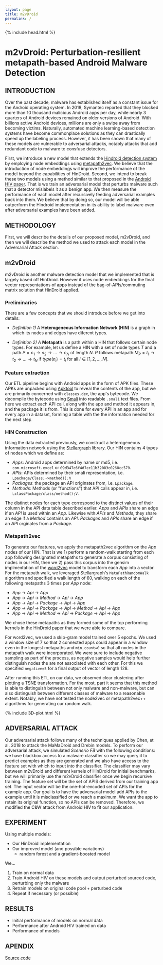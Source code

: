 ```yaml
---
layout: page
title: m2vDroid
permalink: /
---
```


{% include head.html %}

# m2vDroid: Perturbation-resilient metapath-based Android Malware Detection

## INTRODUCTION

Over the past decade, malware has established itself as a constant issue for the Android operating system. In 2018, Symantec reported that they blocked more than 10 thousand malicious Android apps per day, while nearly 3 quarters of Android devices remained on older versions of Android. With billions active Android devices, millions are only a swipe away from becoming victims. Naturally, automated machine learning-based detection systems have become commonplace solutions as they can drastically speed up the labeling process. However, it has been shown that many of these models are vulnerable to adversarial attacks, notably attacks that add redundant code to malware to consfuse detectors. 

First, we introduce a new model that extends the [Hindroid detection system](https://www.cse.ust.hk/~yqsong/papers/2017-KDD-HINDROID.pdf) by employing node embeddings using [metapath2vec](https://ericdongyx.github.io/papers/KDD17-dong-chawla-swami-metapath2vec.pdf). We believe that the introduction of node embeddings will improve the performance of the model beyond the capabilities of HinDroid. Second, we intend to break these two models using a method similar to that proposed in  the [Android HIV paper](https://ieeexplore.ieee.org/document/8782574). That is we train an adversarial model that perturbs malware such that a detector mislabels it as a benign app. We then measure the performance of each model after recursively feeding adversarial examples back into them. We believe that by doing so, our model will be able outperform the Hindroid implementation in its ability to label malware even after adversarial examples have been added.

## METHODOLOGY
First, we will describe the details of our proposed model, m2vDroid, and then we will describe the method we used to attack each model in the Adversarial Attack section.

## m2vDroid
m2vDroid is another malware detection model that we implemented that is largely based off HinDroid. However it uses node embeddings for the final vector representations of apps instead of the bag-of-APIs/commuting matrix solution that HinDroid applied.

### Preliminaries
There are a few concepts that we should introduce before we get into details:

- *Definition 1)* A **Heterogeneous Information Network (HIN)** is a graph in which its nodes and edges have diferent types. 

- *Definition 2)* A **Metapath** is a path within a HIN that follows certain node types. For example, let us define a HIN with a set of node types $T$ and a path $P = n_1 \longrightarrow n_2 \longrightarrow ... \longrightarrow n_{N}$ of length $N$. $P$ follows metapath $M_P = t_1 \longrightarrow t_2 \longrightarrow ... \longrightarrow t_{N}$ if $type(n_i) = t_i$ for all $i \in [1,2,...,N]$.

### Feature extraction
Our ETL pipeline begins with Android apps in the form of APK files. These APKs are unpacked using [Apktool](https://ibotpeaches.github.io/Apktool/) to reveal the contents of the app, but we are primarily concerned with `classes.dex`, the app's bytecode. We decompile the bytecode using [Smali](https://github.com/JesusFreke/smali) into readable `.smali` text files. From here we extract each API call, along with the app and method it appears in, and the package it is from. This is done for every API in an app and for every app in a dataset, forming a table with the the information needed for the next step.

### HIN Construction
Using the data extracted previously, we construct a heterogeneous information network using the [Stellargraph](https://github.com/stellargraph/stellargraph) library. Our HIN contains 4 types of nodes which we define as: 
- $Apps$: Android apps determined by name or md5, i.e. `com.microsoft.excel` or `09d347c6f4d7ec11b32083c0268cc570`.
- $APIs$: APIs determined by their smali representation, i.e. `Lpackage/Class;->method();V`
- $Packages$: the package an API originates from, i.e. `Lpackage`.
- $Methods$: Methods (or "functions") that API calls appear in, i.e. `LclassPackage/class/method();V`.

The distinct nodes for each type correspond to the distinct values of their column in the API data table described earlier. $Apps$ and $APIs$ share an edge if an $API$ is used within an $App$. Likewise with $APIs$ and $Methods$, they share an edge if a $Method$ contains an $API$. $Packages$ and $APIs$ share an edge if an $API$ orginates from a $Package$.

### Metapath2vec
To generate our features, we apply the metapath2vec algorithm on the $App$ nodes of our HIN. That is we 1) perform a random-walk starting from each app following designated metapaths to generate a corpus consisting of nodes in our HIN, then we 2) pass this corpus into the gensim implmentation of the [word2vec](https://arxiv.org/pdf/1301.3781.pdf) model to transform each $App$ into a vector. For the metapath walk, we leveraged Stellargraph's `MetaPathRandomWalk` algorithm and specified a walk length of 60, walking on each of the following metapaths 3 times per $App$ node:
- $App$ $\rightarrow$ $Api$ $\rightarrow$ $App$
- $App$ $\rightarrow$ $Api$ $\rightarrow$ $Method$ $\rightarrow$ $Api$ $\rightarrow$ $App$
- $App$ $\rightarrow$ $Api$ $\rightarrow$ $Package$ $\rightarrow$ $Api$ $\rightarrow$ $App$
- $App$ $\rightarrow$ $Api$ $\rightarrow$ $Package$ $\rightarrow$ $Api$ $\rightarrow$ $Method$ $\rightarrow$ $Api$ $\rightarrow$ $App$
- $App$ $\rightarrow$ $Api$ $\rightarrow$ $Method$ $\rightarrow$ $Api$ $\rightarrow$ $Package$ $\rightarrow$ $Api$ $\rightarrow$ $App$

We chose these metapaths as they formed some of the top performing kernels in the HinDroid paper that we were able to compare.

For word2vec, we used a skip-gram model trained over 5 epochs. We used a window size of 7 so that 2 connected apps could appear in a window even in the longest metapaths and `min_count=0` so that all nodes in the metapath walk were incorporated. We were sure to include negative sampling as part of the process, as negative samples would help further distinguish nodes the are not associated with each other. For this we specified `negative=5` for a final output of vector of length 128.

After running this ETL on our data, we observed clear clustering after plotting a TSNE transformation. For the most, part it seems that this method is able to distinguish between not only malware and non-malware, but can also distinguish between different classes of malware to a reasonable extent. Notably, we have not tested the node2vec or metapath2vec++ algorithms for generating our random walk.

{% include 3D-plot.html %}

## ADVERSARIAL ATTACK
Our adversarial attack follows many of the techniques applied by Chen, et al. 2018 to attack the MaMaDroid and Drebin models. To perform our adversarial attack, we simulated *Scenerio FB* with the following conditions: we have blackbox access to a malware classifier so we may query it to predict examples as they are generated and we also have access to the feature set with which to input into the classifier. The classifier may vary between m2vDroid and different kernels of HinDroid for initial benchmarks, but we will primarily use the m2vDroid classifier once we begin recursive training. The feature set will be the set of APIS derived from our training app set. The input vector will be the one-hot-encoded set of APIs for the example app. Our goal is to have the adversarial model add APIs to the example until it is misclassified or we reach a maximum. We want the app to retain its original function, so no APIs can be removed. Therefore, we modified the C&W attack from Android HIV to fit our application.

## EXPERIMENT
Using multiple models:
- Our HinDroid implementation
- Our improved model (and possible variations)
    - random forest and a gradient-boosted model 

We...

1. Train on normal data
2. Train Android HIV on these models and output perturbed sourced code, perturbing only the malware
3. Retrain models on original code pool + perturbed code
4. Repeat if necessary (or possible)

## RESULTS

- Initial performance of models on normal data
- Performance after Android HIV trained on data
- Performance of models 

## APENDIX
[Source code](https://github.com/rcgonzalez9061/m2v-adversarial-hindroid)
